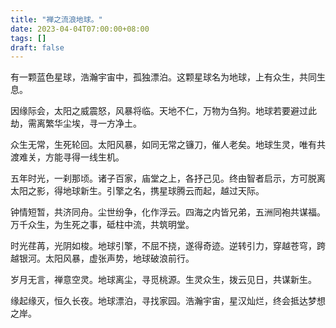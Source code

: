 ```yaml
---
title: "禅之流浪地球。"
date: 2023-04-04T07:00:00+08:00
tags: []
draft: false
---
```


有一颗蓝色星球，浩瀚宇宙中，孤独漂泊。这颗星球名为地球，上有众生，共同生息。

因缘际会，太阳之威震怒，风暴将临。天地不仁，万物为刍狗。地球若要避过此劫，需离繁华尘埃，寻一方净土。

众生无常，生死轮回。太阳风暴，如同无常之镰刀，催人老矣。地球生灵，唯有共渡难关，方能寻得一线生机。

五年时光，一刹那顷。诸子百家，庙堂之上，各抒己见。终由智者启示，方可脱离太阳之影，得地球新生。引擎之名，携星球腾云而起，越过天际。

钟情短暂，共济同舟。尘世纷争，化作浮云。四海之内皆兄弟，五洲同袍共谋福。万千众生，为生死之事，砥柱中流，共筑明堂。

时光荏苒，光阴如梭。地球引擎，不屈不挠，遂得奇迹。逆转引力，穿越苍穹，跨越银河。太阳风暴，虚张声势，地球破浪前行。

岁月无言，禅意空灵。地球离尘，寻觅桃源。生灵众生，拨云见日，共谋新生。

缘起缘灭，恒久长夜。地球漂泊，寻找家园。浩瀚宇宙，星汉灿烂，终会抵达梦想之岸。
